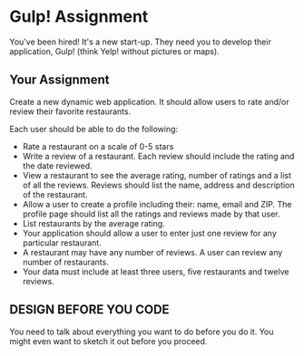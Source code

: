 # Gulp! Assignment

You've been hired! It's a new start-up. They need you to develop their application, Gulp! \(think Yelp! without pictures or maps\).

## Your Assignment

Create a new dynamic web application. It should allow users to rate and/or review their favorite restaurants.

Each user should be able to do the following:

* Rate a restaurant on a scale of 0-5 stars
* Write a review of a restaurant. Each review should include the rating and the date reviewed.
* View a restaurant to see the average rating, number of ratings and a list of all the reviews. Reviews should list the name, address and description of the restaurant.
* Allow a user to create a profile including their: name, email and ZIP. The profile page should list all the ratings and reviews made by that user.
* List restaurants by the average rating.
* Your application should allow a user to enter just one review for any particular restaurant. 
* A restaurant may have any number of reviews. A user can review any number of restaurants.
* Your data must include at least three users, five restaurants and twelve reviews.

## DESIGN BEFORE YOU CODE

You need to talk about everything you want to do before you do it. You might even want to sketch it out before you proceed.

